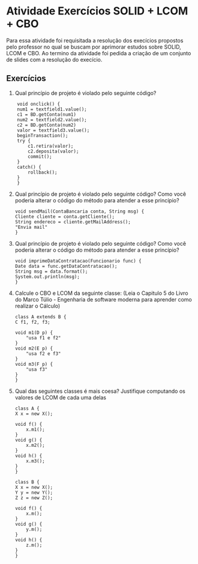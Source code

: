# Atividade Exercícios SOLID + LCOM + CBO

Para essa atividade foi requisitada a resolução dos execícios propostos pelo professor no qual se buscam por aprimorar estudos sobre SOLID, LCOM e CBO. Ao termino da atividade foi pedida a criação de um conjunto de slides com a resolução do execício.

## Exercícios

1. Qual princípio de projeto é violado pelo seguinte código?
```
    void onclick() {
    num1 = textfield1.value();
    c1 = BD.getConta(num1)
    num2 = textfield2.value();
    c2 = BD.getConta(num2)
    valor = textfield3.value();
    beginTransaction();
    try {
        c1.retira(valor);
        c2.deposita(valor);
        commit();
    }
    catch() {
        rollback();
    }
    }
```
2. Qual princípio de projeto é violado pelo seguinte código? Como você poderia alterar o código do método para atender a esse princípio?
    ```
    void sendMail(ContaBancaria conta, String msg) {
    Cliente cliente = conta.getCliente();
    String endereco = cliente.getMailAddress();
    "Envia mail"
    }
    ```
3. Qual princípio de projeto é violado pelo seguinte código? Como você poderia alterar o código do método para atender a esse princípio?
    ```
    void imprimeDataContratacao(Funcionario func) {
    Date data = func.getDataContratacao();
    String msg = data.format();
    System.out.println(msg);
    }
    ```
4. Calcule o CBO e LCOM da seguinte classe: (Leia o Capitulo 5 do Livro do Marco Túlio - Engenharia de software moderna para aprender como realizar o Cálculo)
    ```
    class A extends B {
    C f1, f2, f3;

    void m1(D p) {
        "usa f1 e f2"
    }
    void m2(E p) {
        "usa f2 e f3"
    }
    void m3(F p) {
        "usa f3"
    }
    }
    ```

5. Qual das seguintes classes é mais coesa? Justifique computando os valores de LCOM de cada uma delas
    ```
    class A {
    X x = new X();

    void f() {
        x.m1();
    }
    void g() {
        x.m2();
    }
    void h() {
        x.m3();
    }
    }

    class B {
    X x = new X();
    Y y = new Y();
    Z z = new Z();

    void f() {
        x.m();
    }
    void g() {
        y.m();
    }
    void h() {
        z.m();
    }
    }
    ```
